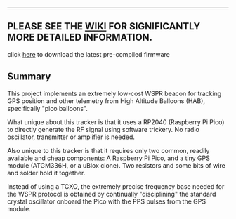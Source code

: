 



----------

PLEASE SEE THE [WIKI](https://github.com/EngineerGuy314/pico-WSPRer/wiki/pico%E2%80%90WSPRer-(aka-Cheapest-Tracker-in-the-World%E2%84%A2)) FOR SIGNIFICANTLY MORE DETAILED INFORMATION.
----------
click [here](https://github.com/EngineerGuy314/pico-WSPRer/raw/main/build/pico-WSPRer.uf2) to download the latest pre-compiled firmware

Summary
-------

This project implements an extremely low-cost WSPR beacon for tracking GPS position and other telemetry from  High Altitude Balloons (HAB), specifically "pico balloons".

What unique about this tracker is that it uses a RP2040 (Raspberry Pi Pico) to directly generate the RF signal using software trickery. No radio oscillator, transmitter or amplifier is needed.

Also unique to this tracker is that it requires only two common, readily available and cheap components: A Raspberry Pi Pico, and a tiny GPS module (ATGM336H, or a uBlox clone). Two resistors and some bits of wire and solder hold it together.

Instead of using a TCXO, the extremely precise frequency base needed for the WSPR protocol is obtained by continually "disciplining" the standard crystal oscillator onboard the Pico with the PPS pulses from the GPS module. 


